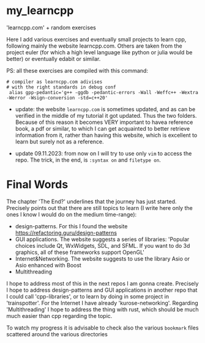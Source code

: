 # my_learncpp
'learncpp.com' + random exercises

Here I add various exercises and eventually small projects to learn cpp, following mainly the website learncpp.com. Others are taken from the project euler (for which a high level language like python or julia would be better) or eventually edabit or similar.

PS: all these exercises are compiled with this command:
```
# compiler as learncpp.com adivises
# with the right standards in debug conf
 alias gpp-pedantic='g++ -ggdb -pedantic-errors -Wall -Weffc++ -Wextra -Werror -Wsign-conversion -std=c++20'
```

- update: the website `learncpp.com` is sometimes updated, and as can be verified in the middle of my tutorial it got updated. Thus the two folders. Because of this reason it becomes VERY important to havea  reference book, a pdf or similar, to which I can get acquainted to better retrieve information from it, rather than having this website, which is excellent to learn but surely not as a reference.

- update 09.11.2023: from now on I will try to use only `vim` to access the repo. The trick, in the end, is `:syntax on` and `filetype on`.

# Final Words

The chapter 'The End?' underlines that the journey has just started. Precisely points out that there are still topics to learn (I write here only the ones I know I would do on the medium time-range):
- design-patterns. For this I found the website https://refactoring.guru/design-patterns
- GUI applications. The website suggests a series of libraries: 'Popular choices include Qt, WxWidgets, SDL, and SFML. If you want to do 3d graphics, all of these frameworks support OpenGL'
- Internet&Networking. The website suggests to use the library Asio or Asio enhanced with Boost
- Multithreading

I hope to address most of this in the next repos I am gonna create. Precisely I hope to address design-patterns and GUI applications in another repo that I could call 'cpp-libraries', or to learn by doing in some project in 'trainspotter'. For the Internet I have already 'kurose-networking'. Regarding 'Multithreading' I hope to address the thing with rust, which should be much much easier than cpp regarding the topic.

To watch my progress it is advisable to check also the various `bookmark` files scattered around the various directories

